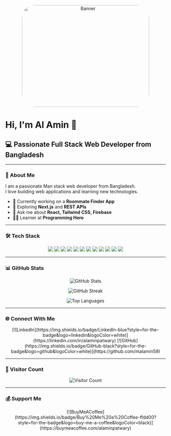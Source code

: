 <!-- Banner Image -->
<p align="center">
  <img src="https://i.ibb.co/XrwtsB8K/unnamed.jpg" alt="Banner" width="400" height="320" style="border-radius: 40px;" />
</p>

# Hi, I'm Al Amin 👋  
## 💻 Passionate Full Stack Web Developer from Bangladesh

---

### 🚀 About Me
I am a passionate Man stack web developer from Bangladesh.  
I love building web applications and learning new technologies.

- 🔭 Currently working on a **Roommate Finder App**  
- 🌱 Exploring **Next.js** and **REST APIs**  
- 💬 Ask me about **React, Tailwind CSS, Firebase**  
- 👨‍🎓 Learner at **Programming Hero**

---

### 🛠️ Tech Stack

<p align="center">
  <img src="https://img.shields.io/badge/javascript-%23323330.svg?style=for-the-badge&logo=javascript&logoColor=%23F7DF1E" />
  <img src="https://img.shields.io/badge/react-%2320232a.svg?style=for-the-badge&logo=react&logoColor=%2361DAFB" />
  <img src="https://img.shields.io/badge/React_Router-CA4245?style=for-the-badge&logo=react-router&logoColor=white" />
  <img src="https://img.shields.io/badge/-React%20Query-FF4154?style=for-the-badge&logo=react-query&logoColor=white" />
  <img src="https://img.shields.io/badge/react_native-%2320232a.svg?style=for-the-badge&logo=react&logoColor=%2361DAFB" />
  <img src="https://img.shields.io/badge/React%20Hook%20Form-%23EC5990.svg?style=for-the-badge&logo=reacthookform&logoColor=white" />
  <img src="https://img.shields.io/badge/Context--Api-000000?style=for-the-badge&logo=react" />
  <img src="https://img.shields.io/badge/node.js-6DA55F?style=for-the-badge&logo=node.js&logoColor=white" />
  <img src="https://img.shields.io/badge/MongoDB-%234ea94b.svg?style=for-the-badge&logo=mongodb&logoColor=white" />
  <img src="https://img.shields.io/badge/tailwindcss-%2338B2AC.svg?style=for-the-badge&logo=tailwind-css&logoColor=white" />
  <img src="https://img.shields.io/badge/css3-%231572B6.svg?style=for-the-badge&logo=css3&logoColor=white" />
  <img src="https://img.shields.io/badge/git-%23F05032.svg?style=for-the-badge&logo=git&logoColor=white" />
</p>

---

### 📊 GitHub Stats

<p align="center">
  <img src="https://github-readme-stats.vercel.app/api?username=malamin59&theme=dark&hide_border=false&include_all_commits=true&count_private=true" alt="GitHub Stats" />
</p>

<p align="center">
  <img src="https://nirzak-streak-stats.vercel.app/?user=malamin59&theme=dark&hide_border=false" alt="GitHub Streak" />
</p>

<p align="center">
  <img src="https://github-readme-stats.vercel.app/api/top-langs/?username=malamin59&theme=dark&hide_border=false&layout=compact" alt="Top Languages" />
</p>

---

### 🌐 Connect With Me

<p align="center">
  [![LinkedIn](https://img.shields.io/badge/LinkedIn-blue?style=for-the-badge&logo=linkedin&logoColor=white)](https://linkedin.com/in/alaminpatwary)  
  [![GitHub](https://img.shields.io/badge/GitHub-black?style=for-the-badge&logo=github&logoColor=white)](https://github.com/malamin59)  
</p>

---

### 🔢 Visitor Count

<p align="center">
  <img src="https://visitcount.itsvg.in/api?id=malamin59&icon=0&color=0" alt="Visitor Count" />
</p>

---

### 💰 Support Me

<p align="center">
  [![BuyMeACoffee](https://img.shields.io/badge/Buy%20Me%20a%20Coffee-ffdd00?style=for-the-badge&logo=buy-me-a-coffee&logoColor=black)](https://buymeacoffee.com/alaminpatwary)
</p>

<!-- Proudly created with GPRM ( https://gprm.itsvg.in ) -->
